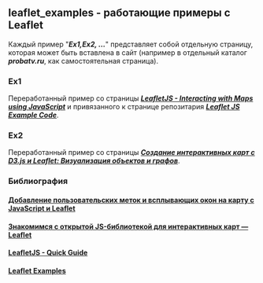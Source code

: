 ## leaflet_examples - работающие примеры с Leaflet

Каждый пример "***Ex1,Ex2, ...***" представляет собой отдельную страницу, которая может быть вставлена в сайт (например в отдельный каталог ***probatv.ru***, как самостоятельная страница).

### Ex1

Переработанный пример со страницы [***LeafletJS - Interacting with Maps using JavaScript***](https://www.geeksforgeeks.org/javascript/leafletjs-interacting-with-maps-using-javascript/) и привязанного к странице репозитария [***Leaflet JS Example Code***](https://github.com/OptimalLearner/Leaflet-JS-Example-Code/tree/master).

### Ex2

Переработанный пример со страницы [***Создание интерактивных карт с D3.js и Leaflet: Визуализация объектов и графов***](https://habr.com/ru/articles/906414/).




### Библиография

#### [Добавление пользовательских меток и всплывающих окон на карту c JavaScript и Leaflet](https://myrusakov.ru/js-leafleat-intro.html)

#### [Знакомимся с открытой JS-библиотекой для интерактивных карт — Leaflet](https://webmap-blog.ru/obzors/znakomimsya-s-otkrytoj-js-bibliotekoj-dlya-interaktivnyx-kart-leaflet)

#### [LeafletJS - Quick Guide](https://www.tutorialspoint.com/leafletjs/leafletjs_quick_guide.htm)

#### [Leaflet Examples](https://docs.maptiler.com/leaflet/examples/)








